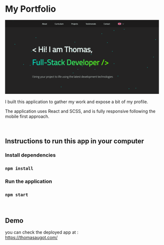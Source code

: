 # My Portfolio

![app logo screenshot](/readme-pic.PNG)

I built this application to gather my work and expose a bit of my profile.

The application uses React and SCSS, and is fully responsive following the mobile first approach.

<br>

## Instructions to run this app in your computer

### Install dependencies

### `npm install`

### Run the application

### `npm start`

<br>

## Demo

you can check the deployed app at :
<br> https://thomasaugot.com/
